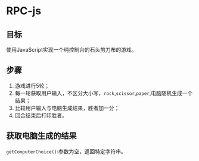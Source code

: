 # RPC-js

## 目标

使用JavaScript实现一个纯控制台的石头剪刀布的游戏。

## 步骤

1. 游戏进行5轮；
2. 每一轮获取用户输入，不区分大小写，`rock`,`scissor`,`paper`,电脑随机生成一个结果；
3. 比较用户输入与电脑生成结果，胜者加一分；
4. 回合结束后打印胜者。

## 获取电脑生成的结果

`getComputerChoice()`:参数为空，返回特定字符串。
